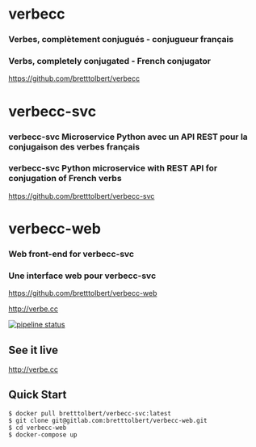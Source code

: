 # verbecc

### Verbes, complètement conjugués - conjugueur français

### Verbs, completely conjugated - French conjugator

https://github.com/bretttolbert/verbecc

# verbecc-svc

### verbecc-svc Microservice Python avec un API REST pour la conjugaison des verbes français

### verbecc-svc Python microservice with REST API for conjugation of French verbs

https://github.com/bretttolbert/verbecc-svc

# verbecc-web

### Web front-end for verbecc-svc

### Une interface web pour verbecc-svc

https://github.com/bretttolbert/verbecc-web

http://verbe.cc

[![pipeline status](https://gitlab.com/bretttolbert/verbecc-svc/badges/master/pipeline.svg)](https://gitlab.com/bretttolbert/verbecc-svc/pipelines)

## See it live
http://verbe.cc

## Quick Start
```
$ docker pull bretttolbert/verbecc-svc:latest
$ git clone git@gitlab.com:bretttolbert/verbecc-web.git
$ cd verbecc-web
$ docker-compose up
```
